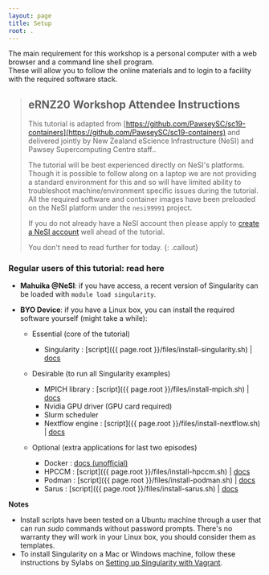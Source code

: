 ```yaml
---
layout: page
title: Setup
root: .
---
```


The main requirement for this workshop is a personal computer with a web browser and a command line shell program.  
These will allow you to follow the online materials and to login to a facility with the required software stack.


> ## eRNZ20 Workshop Attendee Instructions
>
> This tutorial is adapted from [https://github.com/PawseySC/sc19-containers](https://github.com/PawseySC/sc19-containers) and delivered jointly by New Zealand eScience Infrastructure (NeSI) and Pawsey Supercomputing Centre staff..
>
> The tutorial will be best experienced directly on NeSI's platforms. Though it is possible to follow along on a laptop we are not providing a standard environment for this and so will have limited ability to troubleshoot machine/environment specific issues during the tutorial. All the required software and container images have been preloaded on the NeSI platform under the `nesi99991` project.
>
> If you do not already have a NeSI account then please apply to [create a NeSI account](https://support.nesi.org.nz/hc/en-gb/articles/360000159715-Creating-a-NeSI-Account) well ahead of the tutorial.
>
> You don't need to read further for today.
{: .callout}


### Regular users of this tutorial: read here

* **Mahuika @NeSI**: if you have access, a recent version of Singularity can be loaded with `module load singularity`.

* **BYO Device**: if you have a Linux box, you can install the required software yourself (might take a while):

  * Essential (core of the tutorial)
    - Singularity : [script]({{ page.root }}/files/install-singularity.sh) \| [docs](https://sylabs.io/guides/3.4/user-guide/installation.html)

  * Desirable (to run all Singularity examples)
    - MPICH library : [script]({{ page.root }}/files/install-mpich.sh) \| [docs](https://www.mpich.org/documentation/guides/)
    - Nvidia GPU driver (GPU card required)
    - Slurm scheduler
    - Nextflow engine : [script]({{ page.root }}/files/install-nextflow.sh) \| [docs](https://www.nextflow.io/docs/latest/getstarted.html)

  * Optional (extra applications for last two episodes)
    - Docker : [docs (unofficial)](https://www.itzgeek.com/how-tos/linux/ubuntu-how-tos/how-to-install-docker-on-ubuntu-18-04-lts-bionic-beaver.html)
    - HPCCM : [script]({{ page.root }}/files/install-hpccm.sh) \| [docs](https://github.com/NVIDIA/hpc-container-maker/blob/master/docs/getting_started.md)
    - Podman : [script]({{ page.root }}/files/install-podman.sh) \| [docs](https://podman.io/getting-started/installation)
    - Sarus : [script]({{ page.root }}/files/install-sarus.sh) \| [docs](https://sarus.readthedocs.io/en/latest/install/requirements.html)

**Notes**
* Install scripts have been tested on a Ubuntu machine through a user that can run *sudo* commands without password prompts. There's no warranty they will work in your Linux box, you should consider them as templates.
* To install Singularity on a Mac or Windows machine, follow these instructions by Sylabs on [Setting up Singularity with Vagrant](https://sylabs.io/guides/3.4/user-guide/installation.html#install-on-windows-or-mac).
